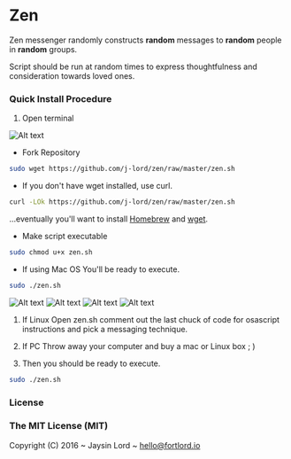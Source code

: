 # Zen
Zen messenger randomly constructs **random** messages to **random** people in **random** groups. 

Script should be run at random times to express thoughtfulness and consideration towards loved ones. 

### Quick Install Procedure 
1. Open terminal 


![Alt text](/../screenshots/Terminal.jpg?raw=true "Termainal Window")

- Fork Repository
```bash 
sudo wget https://github.com/j-lord/zen/raw/master/zen.sh
````
- If you don't have wget installed, use curl. 
```bash 
curl -LOk https://github.com/j-lord/zen/raw/master/zen.sh
````
...eventually you'll want to install [Homebrew](http://brew.sh) and [wget](http://stackoverflow.com/a/17094214).

- Make script executable
```bash 
sudo chmod u+x zen.sh
```

- If using Mac OS
You'll be ready to execute.
```bash 
sudo ./zen.sh
```
![Alt text](/../screenshots/zen1.png?raw=true "Zen Example")
![Alt text](/../screenshots/zen2.png?raw=true "Zen Example")
![Alt text](/../screenshots/zen3.png?raw=true "Zen Example")
![Alt text](/../screenshots/zen4.png?raw=true "Zen Example")

1. If Linux
Open zen.sh comment out the last chuck of code for osascript instructions and pick a messaging technique. 

1. If PC
Throw away your computer and buy a mac or Linux box ; )

2. Then you should be ready to execute.
```bash 
sudo ./zen.sh
```

### License

### The MIT License (MIT)

Copyright (C) 2016 ~ Jaysin Lord ~ hello@fortlord.io
